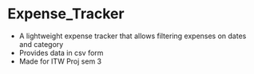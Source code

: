 # Expense_Tracker

- A lightweight expense tracker that allows filtering expenses on dates and category
- Provides data in csv form
- Made for ITW Proj sem 3
